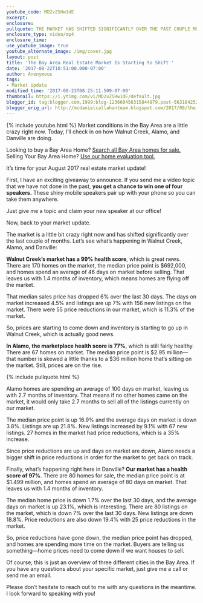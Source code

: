 ```yaml
---
youtube_code: MD2vZ5Hw1dE
excerpt:
enclosure:
pullquote: THE MARKET HAS SHIFTED SIGNIFICANTLY OVER THE PAST COUPLE MONTHS.
enclosure_type: video/mp4
enclosure_time:
use_youtube_image: true
youtube_alternate_image: /img/cover.jpg
layout: post
title: 'The Bay Area Real Estate Market Is Starting to Shift '
date: '2017-08-22T10:51:00.000-07:00'
author: Anonymous
tags:
- Market Update
modified_time: '2017-08-23T08:25:11.509-07:00'
thumbnail: https://i.ytimg.com/vi/MD2vZ5Hw1dE/default.jpg
blogger_id: tag:blogger.com,1999:blog-123660456315844879.post-5631842523508481394
blogger_orig_url: http://mcdanielcallahanteam.blogspot.com/2017/08/the-bay-area-real-estate-market-is.html
---
```

{% include youtube.html %}
Market conditions in the Bay Area are a little crazy right now. Today, I’ll check in on how Walnut Creek, Alamo, and Danville are doing.

<div class="post-cta">
Looking to buy a Bay Area Home? <a href="http://www.buyandsellalamodanvillehomes.com/" target="_blank">Search all Bay Area homes for sale.</a><br>
Selling Your Bay Area Home? <a href="https://cloudcma.com/api_widget/6757802779fbc05a66bfd8f78d617a92/show?post_url=cloudcma.com&source_url=ua" target="_blank">Use our home evaluation tool.</a>
</div>

It’s time for your August 2017 real estate market update!

 First, I have an exciting giveaway to announce. If you send me a video topic that we have not done in the past, **you get a chance to win one of four speakers.** These shiny mobile speakers pair up with your phone so you can take them anywhere.

 Just give me a topic and claim your new speaker at our office!

 Now, back to your market update.

 The market is a little bit crazy right now and has shifted significantly over the last couple of months. Let’s see what’s happening in Walnut Creek, Alamo, and Danville:

 **Walnut Creek’s market has a 99% health score**, which is great news. There are 170 homes on the market, the median price point is $692,000, and homes spend an average of 46 days on market before selling. That leaves us with 1.4 months of inventory, which means homes are flying off the market.

 That median sales price has dropped 6% over the last 30 days. The days on market increased 4.5% and listings are up 7% with 156 new listings on the market. There were 55 price reductions in our market, which is 11.3% of the market.

 So, prices are starting to come down and inventory is starting to go up in Walnut Creek, which is actually good news.

 **In Alamo, the marketplace health score is 77%**, which is still fairly healthy. There are 67 homes on market. The median price point is $2.95 million—that number is skewed a little thanks to a $36 million home that’s sitting on the market. Still, prices are on the rise.

{% include pullquote.html %}

Alamo homes are spending an average of 100 days on market, leaving us with 2.7 months of inventory. That means if no other homes came on the market, it would only take 2.7 months to sell all of the listings currently on our market.

 The median price point is up 16.9% and the average days on market is down 3.8%. Listings are up 21.8%. New listings increased by 9.1% with 67 new listings. 27 homes in the market had price reductions, which is a 35% increase.

 Since price reductions are up and days on market are down, Alamo needs a bigger shift in price reductions in order for the market to get back on track.

 Finally, what’s happening right here in Danville? **Our market has a health score of 97%**. There are 80 homes for sale, the median price point is at $1.499 million, and homes spend an average of 80 days on market. That leaves us with 1.4 months of inventory.

 The median home price is down 1.7% over the last 30 days, and the average days on market is up 23.1%, which is interesting. There are 80 listings on the market, which is down 7% over the last 30 days. New listings are down 18.8%. Price reductions are also down 19.4% with 25 price reductions in the market.

 So, price reductions have gone down, the median price point has dropped, and homes are spending more time on the market. Buyers are telling us something—home prices need to come down if we want houses to sell.

 Of course, this is just an overview of three different cities in the Bay Area. If you have any questions about your specific market, just give me a call or send me an email.

 Please don’t hesitate to reach out to me with any questions in the meantime. I look forward to speaking with you!
